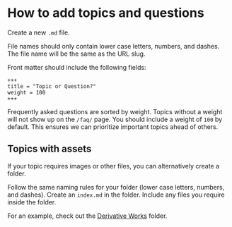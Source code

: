 # How to add topics and questions

Create a new `.md` file.

File names should only contain lower case letters, numbers, and dashes. The file name will be the same as the URL slug.

Front matter should include the following fields:

```
+++
title = "Topic or Question?"
weight = 100
+++

```

Frequently asked questions are sorted by weight. Topics without a weight will not show up on the `/faq/` page. You should include a weight of `100` by default. This ensures we can prioritize important topics ahead of others.


## Topics with assets
If your topic requires images or other files, you can alternatively create a folder.

Follow the same naming rules for your folder (lower case letters, numbers, and dashes). Create an `index.md` in the folder. Include any files you require inside the folder.

For an example, check out the [Derivative Works](derivative-works/) folder.
